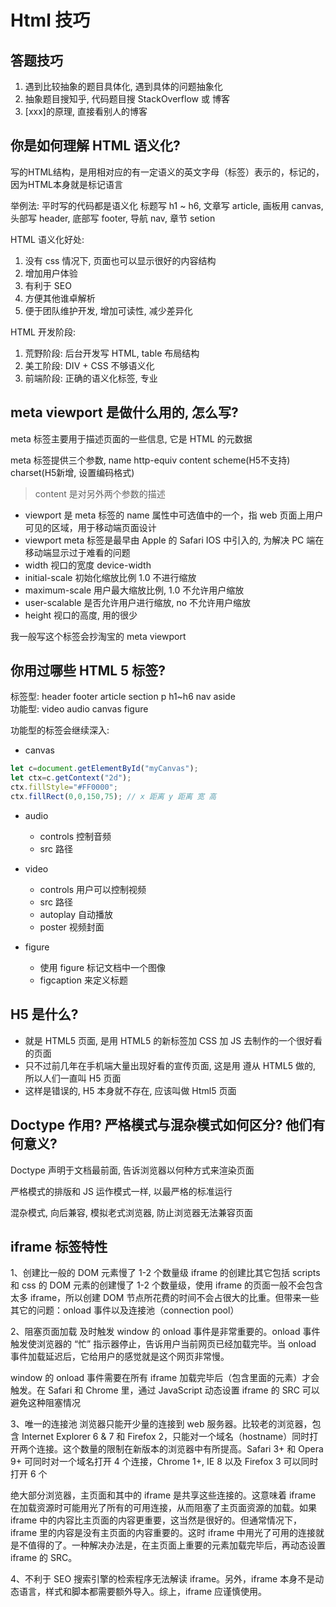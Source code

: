 # Html 技巧

## 答题技巧

1. 遇到比较抽象的题目具体化, 遇到具体的问题抽象化
2. 抽象题目搜知乎, 代码题目搜 StackOverflow 或 博客
3. [xxx]的原理, 直接看别人的博客

## 你是如何理解 HTML 语义化?

写的HTML结构，是用相对应的有一定语义的英文字母（标签）表示的，标记的，因为HTML本身就是标记语言

举例法: 
平时写的代码都是语义化
标题写 h1 ~ h6, 文章写 article, 画板用 canvas, 头部写 header, 底部写 footer, 导航 nav, 章节 setion

HTML 语义化好处: 
1. 没有 css 情况下, 页面也可以显示很好的内容结构
2. 增加用户体验
3. 有利于 SEO
4. 方便其他谁卓解析
5. 便于团队维护开发, 增加可读性, 减少差异化

HTML 开发阶段:
1. 荒野阶段: 后台开发写 HTML, table 布局结构
2. 美工阶段: DIV + CSS 不够语义化
3. 前端阶段: 正确的语义化标签, 专业

## meta viewport 是做什么用的, 怎么写?

meta 标签主要用于描述页面的一些信息, 它是 HTML 的元数据

meta 标签提供三个参数, name http-equiv content scheme(H5不支持) charset(H5新增, 设置编码格式)
>content 是对另外两个参数的描述

- viewport 是 meta 标签的 name 属性中可选值中的一个，指 web 页面上用户可见的区域，用于移动端页面设计
- viewport meta 标签是最早由 Apple 的 Safari IOS 中引入的, 为解决 PC 端在移动端显示过于难看的问题
- width 视口的宽度 device-width
- initial-scale 初始化缩放比例 1.0 不进行缩放
- maximum-scale 用户最大缩放比例, 1.0 不允许用户缩放
- user-scalable 是否允许用户进行缩放, no 不允许用户缩放
- height 视口的高度, 用的很少

我一般写这个标签会抄淘宝的 meta viewport

## 你用过哪些 HTML 5 标签?

标签型: header footer article section p h1~h6 nav aside  
功能型: video audio canvas figure

功能型的标签会继续深入:
 
- canvas
```js
let c=document.getElementById("myCanvas");
let ctx=c.getContext("2d");
ctx.fillStyle="#FF0000";
ctx.fillRect(0,0,150,75); // x 距离 y 距离 宽 高
```
- audio
    - controls 控制音频
    - src 路径

- video
    - controls 用户可以控制视频
    - src 路径
    - autoplay 自动播放
    - poster 视频封面 

- figure
    - 使用 figure 标记文档中一个图像
    - figcaption 来定义标题

## H5 是什么?

- 就是 HTML5 页面, 是用 HTML5 的新标签加 CSS 加 JS 去制作的一个很好看的页面
- 只不过前几年在手机端大量出现好看的宣传页面, 这是用 遵从 HTML5 做的, 所以人们一直叫 H5 页面
- 这样是错误的, H5 本身就不存在, 应该叫做 Html5 页面 

## Doctype 作用? 严格模式与混杂模式如何区分? 他们有何意义?

Doctype 声明于文档最前面, 告诉浏览器以何种方式来渲染页面

严格模式的排版和 JS 运作模式一样, 以最严格的标准运行

混杂模式, 向后兼容, 模拟老式浏览器, 防止浏览器无法兼容页面

## iframe 标签特性

1、创建比一般的 DOM 元素慢了 1-2 个数量级
iframe 的创建比其它包括 scripts 和 css 的 DOM 元素的创建慢了 1-2 个数量级，使用 iframe 的页面一般不会包含太多 iframe，所以创建 DOM 节点所花费的时间不会占很大的比重。但带来一些其它的问题：onload 事件以及连接池（connection pool）

2、阻塞页面加载
及时触发 window 的 onload 事件是非常重要的。onload 事件触发使浏览器的 “忙” 指示器停止，告诉用户当前网页已经加载完毕。当 onload 事件加载延迟后，它给用户的感觉就是这个网页非常慢。

window 的 onload 事件需要在所有 iframe 加载完毕后（包含里面的元素）才会触发。在 Safari 和 Chrome 里，通过 JavaScript 动态设置 iframe 的 SRC 可以避免这种阻塞情况

3、唯一的连接池
浏览器只能开少量的连接到 web 服务器。比较老的浏览器，包含 Internet Explorer 6 & 7 和 Firefox 2，只能对一个域名（hostname）同时打开两个连接。这个数量的限制在新版本的浏览器中有所提高。Safari 3+ 和 Opera 9+ 可同时对一个域名打开 4 个连接，Chrome 1+, IE 8 以及 Firefox 3 可以同时打开 6 个

绝大部分浏览器，主页面和其中的 iframe 是共享这些连接的。这意味着 iframe 在加载资源时可能用光了所有的可用连接，从而阻塞了主页面资源的加载。如果 iframe 中的内容比主页面的内容更重要，这当然是很好的。但通常情况下，iframe 里的内容是没有主页面的内容重要的。这时 iframe 中用光了可用的连接就是不值得的了。一种解决办法是，在主页面上重要的元素加载完毕后，再动态设置 iframe 的 SRC。

4、不利于 SEO
搜索引擎的检索程序无法解读 iframe。另外，iframe 本身不是动态语言，样式和脚本都需要额外导入。综上，iframe 应谨慎使用。


